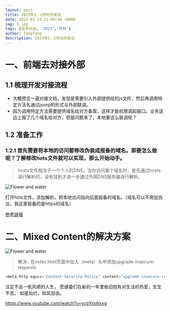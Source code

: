 ```yaml
---
layout: post
title: 2023年1、2月份的笔记
date: 2023-01-13 11:09:50 +0800
img: 5.jpg
tags: [技术杂谈, '2023','月刊']
author: fangfang
description: 2023年1、2月份的笔记
---
```


# 一、前端去对接外部

## 1.1 梳理开发对接流程

- 大概预览一遍对接文档，发现是需要引入外部提供给的js文件，然后再调用特定方法名通过jsonp的形式与外部联调。
- 因为调用特定方法需要提供域名给对方备案，这样才能权限调起接口。业务这边上报了几个域名给对方，但是问题来了，本地要这么联调呢？ 

## 1.2 准备工作

### 1.2.1 首先需要将本地的访问都修改伪装成报备的域名。那要怎么做呢？了解修改hots文件就可以实现，那么开始动手。

> hosts文件相当于一个个人的DNS，当你访问某个域名时，是先通过hosts进行解析的，没有找到才进一步通过外网DNS服务器进行解析。


![Flower and water]({{site.baseurl}}/images/post/2023/01/01.png)

打开hots文件，添加解析。把本地访问指向后面报备的域名。（域名可以不用加协议，我这里报备的是https的域名）

[参考链接](https://juejin.cn/post/7152404093632249893)

# 二、Mixed Content的解决方案


![Flower and water]({{site.baseurl}}/images/post/2023/01/02.awebp)

> 解决:. 在index.html页面中加入（meta）头中添加upgrade-insecure-requests

```javascript
<meta http-equiv="Content-Security-Policy" content="upgrade-insecure-requests">
```

注定不会一帆风顺的人生， 
愿键委们在新的一年里依旧抱有对生活的热爱，生生不息， 如星灿烂、如风自由。

https://www.youtube.com/watch?v=ycgYrsihxxg